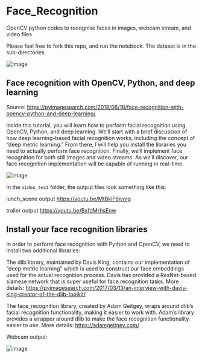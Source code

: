 # Face_Recognition
OpenCV python codes to recognise faces in images, webcam stream, and video files

Please feel free to fork this repo, and run the notebook. The dataset is in the sub-directories.


![image](https://user-images.githubusercontent.com/52286325/175816601-7420dd03-1d6f-4b67-b406-e9c83282127f.png)


## Face recognition with OpenCV, Python, and deep learning
Source: https://pyimagesearch.com/2018/06/18/face-recognition-with-opencv-python-and-deep-learning/

Inside this tutorial, you will learn how to perform facial recognition using OpenCV, Python, and deep learning. We’ll start with a brief discussion of how deep learning-based facial recognition works, including the concept of “deep metric learning.” From there, I will help you install the libraries you need to actually perform face recognition. Finally, we’ll implement face recognition for both still images and video streams. As we’ll discover, our face recognition implementation will be capable of running in real-time.


![image](https://user-images.githubusercontent.com/52286325/175816746-c0fd0fa4-fec6-4fa5-a664-2ad466c6fee2.png)


In the `video_test` folder, the output files look something like this:

lunch_scene output https://youtu.be/MtBklF6ivmg

trailer output https://youtu.be/BxfdMrhsEnw


## Install your face recognition libraries
In order to perform face recognition with Python and OpenCV, we need to install two additional libraries:

The dlib library, maintained by Davis King, contains our implementation of “deep metric learning” which is used to construct our face embeddings used for the actual recognition process. Davis has provided a ResNet-based siamese network that is super useful for face recognition tasks. More details: https://pyimagesearch.com/2017/03/13/an-interview-with-davis-king-creator-of-the-dlib-toolkit/

The face_recognition library, created by Adam Geitgey, wraps around dlib’s facial recognition functionality, making it easier to work with. Adam’s library provides a wrapper around dlib to make the face recognition functionality easier to use. More details: https://adamgeitgey.com/


Webcam output:

![image](https://user-images.githubusercontent.com/52286325/175817262-82d9aa42-45b4-4d36-81ef-90285a2ba738.png)
